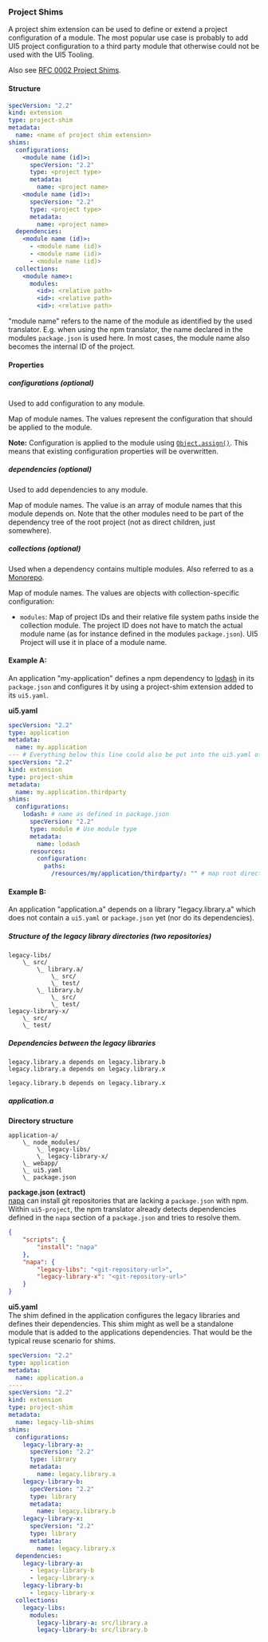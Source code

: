 ### Project Shims
A project shim extension can be used to define or extend a project configuration of a module. The most popular use case is probably to add UI5 project configuration to a third party module that otherwise could not be used with the UI5 Tooling.

Also see [RFC 0002 Project Shims](https://github.com/SAP/ui5-tooling/blob/master/rfcs/0002-project-shims.md).

#### Structure
```yaml
specVersion: "2.2"
kind: extension
type: project-shim
metadata:
  name: <name of project shim extension>
shims:
  configurations:
    <module name (id)>:
      specVersion: "2.2"
      type: <project type>
      metadata:
        name: <project name>
    <module name (id)>:
      specVersion: "2.2"
      type: <project type>
      metadata:
        name: <project name>
  dependencies:
    <module name (id)>:
      - <module name (id)>
      - <module name (id)>
      - <module name (id)>
  collections:
    <module name>:
      modules:
        <id>: <relative path>
        <id>: <relative path>
        <id>: <relative path>
```

"module name" refers to the name of the module as identified by the used translator. E.g. when using the npm translator, the name declared in the modules `package.json` is used here. In most cases, the module name also becomes the internal ID of the project.

#### Properties
##### configurations (optional)
Used to add configuration to any module.

Map of module names. The values represent the configuration that should be applied to the module.

**Note:** Configuration is applied to the module using [`Object.assign()`](https://developer.mozilla.org/en-US/docs/Web/JavaScript/Reference/Global_Objects/Object/assign). This means that existing configuration properties will be overwritten.

##### dependencies (optional)
Used to add dependencies to any module.

Map of module names. The value is an array of module names that this module depends on. Note that the other modules need to be part of the dependency tree of the root project (not as direct children, just somewhere).

##### collections (optional)
Used when a dependency contains multiple modules. Also referred to as a [Monorepo](https://en.wikipedia.org/wiki/Monorepo).

Map of module names. The values are objects with collection-specific configuration:
- `modules`: Map of project IDs and their relative file system paths inside the collection module. The project ID does not have to match the actual module name (as for instance defined in the modules `package.json`). UI5 Project will use it in place of a module name.

#### Example A:
An application "my-application" defines a npm dependency to [lodash](https://lodash.com/) in its `package.json` and configures it by using a project-shim extension added to its `ui5.yaml`.

**ui5.yaml**
```yaml
specVersion: "2.2"
type: application
metadata:
  name: my.application
--- # Everything below this line could also be put into the ui5.yaml of a standalone extension module
specVersion: "2.2"
kind: extension
type: project-shim
metadata:
  name: my.application.thirdparty
shims:
  configurations:
    lodash: # name as defined in package.json
      specVersion: "2.2"
      type: module # Use module type
      metadata:
        name: lodash
      resources:
        configuration:
          paths:
            /resources/my/application/thirdparty/: "" # map root directory of lodash module
```

#### Example B:
An application "application.a" depends on a library "legacy.library.a" which does not contain a `ui5.yaml` or `package.json` yet (nor do its dependencies).

##### Structure of the legacy library directories (two repositories)
```
legacy-libs/
    \_ src/
        \_ library.a/
            \_ src/
            \_ test/
        \_ library.b/
            \_ src/
            \_ test/
legacy-library-x/
    \_ src/
    \_ test/
```

##### Dependencies between the legacy libraries
```
legacy.library.a depends on legacy.library.b
legacy.library.a depends on legacy.library.x

legacy.library.b depends on legacy.library.x
```

##### application.a
**Directory structure**
```
application-a/
    \_ node_modules/
        \_ legacy-libs/
        \_ legacy-library-x/
    \_ webapp/
    \_ ui5.yaml
    \_ package.json
```

**package.json (extract)**  
[napa](https://github.com/shama/napa) can install git repositories that are lacking a `package.json` with npm. Within `ui5-project`, the npm translator already detects dependencies defined in the `napa` section of a `package.json` and tries to resolve them.

```json
{
    "scripts": {
        "install": "napa"
    },
    "napa": {
        "legacy-libs": "<git-repository-url>",
        "legacy-library-x": "<git-repository-url>"
    }
}

```

**ui5.yaml**  
The shim defined in the application configures the legacy libraries and defines their dependencies. This shim might as well be a standalone module that is added to the applications dependencies. That would be the typical reuse scenario for shims.

```yaml
specVersion: "2.2"
type: application
metadata:
  name: application.a
----
specVersion: "2.2"
kind: extension
type: project-shim
metadata:
  name: legacy-lib-shims
shims:
  configurations:
    legacy-library-a:
      specVersion: "2.2"
      type: library
      metadata:
        name: legacy.library.a
    legacy-library-b:
      specVersion: "2.2"
      type: library
      metadata:
        name: legacy.library.b
    legacy-library-x:
      specVersion: "2.2"
      type: library
      metadata:
        name: legacy.library.x
  dependencies:
    legacy-library-a:
      - legacy-library-b
      - legacy-library-x
    legacy-library-b:
      - legacy-library-x
  collections:
    legacy-libs:
      modules:
        legacy-library-a: src/library.a
        legacy-library-b: src/library.b
```
